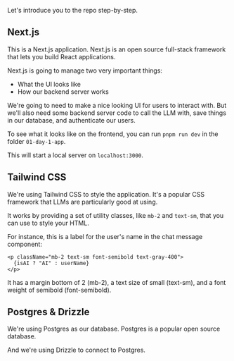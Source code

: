 Let's introduce you to the repo step-by-step.

## Next.js

This is a Next.js application. Next.js is an open source full-stack framework that lets you build React applications.

Next.js is going to manage two very important things:

- What the UI looks like
- How our backend server works

We're going to need to make a nice looking UI for users to interact with. But we'll also need some backend server code to call the LLM with, save things in our database, and authenticate our users.

To see what it looks like on the frontend, you can run `pnpm run dev` in the folder `01-day-1-app`.

This will start a local server on `localhost:3000`.

## Tailwind CSS

We're using Tailwind CSS to style the application. It's a popular CSS framework that LLMs are particularly good at using.

It works by providing a set of utility classes, like `mb-2` and `text-sm`, that you can use to style your HTML.

For instance, this is a label for the user's name in the chat message component:

```tsx
<p className="mb-2 text-sm font-semibold text-gray-400">
  {isAI ? "AI" : userName}
</p>
```

It has a margin bottom of 2 (mb-2), a text size of small (text-sm), and a font weight of semibold (font-semibold).

## Postgres & Drizzle

We're using Postgres as our database. Postgres is a popular open source database.

And we're using Drizzle to connect to Postgres.
